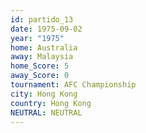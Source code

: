 ```yaml
---
id: partido_13
date: 1975-09-02
year: "1975"
home: Australia
away: Malaysia
home_Score: 5
away_Score: 0
tournament: AFC Championship
city: Hong Kong
country: Hong Kong
NEUTRAL: NEUTRAL
---
```

